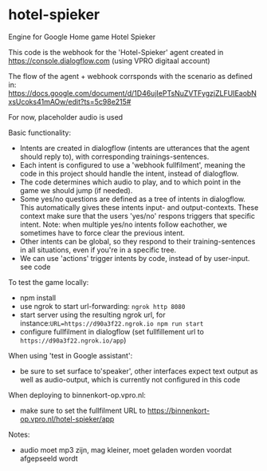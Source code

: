# hotel-spieker

Engine for Google Home game Hotel Spieker

This code is the webhook for the 'Hotel-Spieker' agent created in https://console.dialogflow.com (using VPRO digitaal account)

The flow of the agent + webhook corrsponds with the scenario as defined in:
https://docs.google.com/document/d/1D46ujIePTsNuZVTFygzjZLFUIEaobNxsUcoks41mAOw/edit?ts=5c98e215#

For now, placeholder audio is used

Basic functionality:
- Intents are created in dialogflow (intents are utterances that the agent should reply to), with corresponding trainings-sentences.
- Each intent is configured to use a 'webhook fullfilment', meaning the code in this project should handle the intent, instead of dialogflow.
- The code determines which audio to play, and to which point in the game we should jump (if needed).
- Some yes/no questions are defined as a tree of intents in dialogflow. This automatically gives these intents input- and output-contexts. These context make sure that the users 'yes/no' respons triggers that specific intent. Note: when multiple yes/no intents follow eachother, we sometimes have to force clear the previous intent.
- Other intents can be global, so they respond to their training-sentences in all situations, even if you're in a specific tree.
- We can use 'actions' trigger intents by code, instead of by user-input. see code 


To test the game locally:
- npm install
- use ngrok to start url-forwarding: `ngrok http 8080`
- start server using the resulting ngrok url, for instance:`URL=https://d90a3f22.ngrok.io npm run start`
- configure fullfilment in dialogflow (set fullfillement url to `https://d90a3f22.ngrok.io/app`)

When using 'test in Google assistant': 
- be sure to set surface to'speaker', other interfaces expect text output as well as audio-output, which is currently not configured in this code

When deploying to binnenkort-op.vpro.nl:
- make sure to set the fullfilment URL to https://binnenkort-op.vpro.nl/hotel-spieker/app

Notes:
- audio moet mp3 zijn, mag kleiner, moet geladen worden voordat afgepseeld wordt
